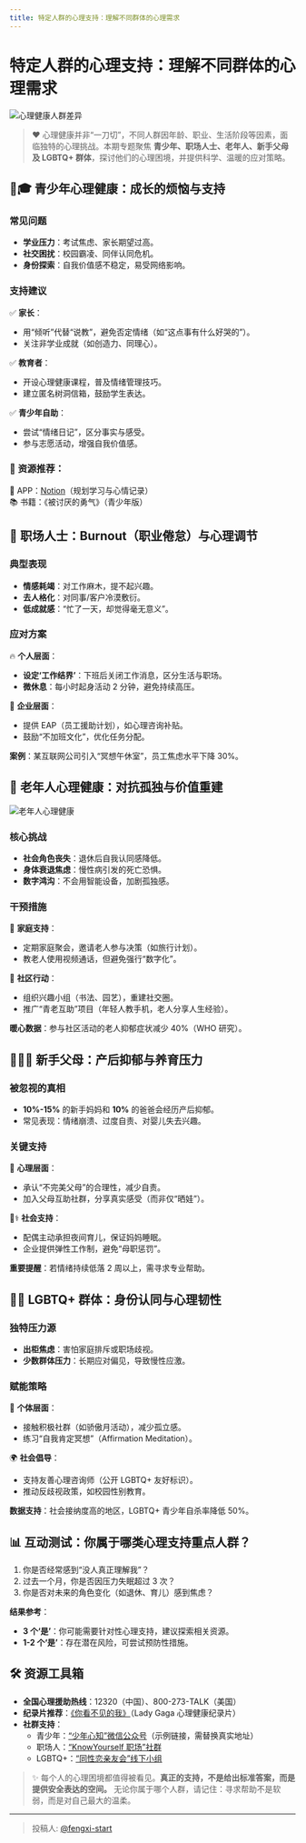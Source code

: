 ```yaml
---
title: 特定人群的心理支持：理解不同群体的心理需求
---
```


# 特定人群的心理支持：理解不同群体的心理需求  
![心理健康人群差异](https://picx.zhimg.com/80/v2-b7dfe4d785af0a8ff6ed3664378c67d3_1440w.jpeg)  

> ❤️ 心理健康并非“一刀切”，不同人群因年龄、职业、生活阶段等因素，面临独特的心理挑战。本期专题聚焦 **青少年、职场人士、老年人、新手父母及 LGBTQ+ 群体**，探讨他们的心理困境，并提供科学、温暖的应对策略。  


## 👨🎓 青少年心理健康：成长的烦恼与支持  
### **常见问题**  
- **学业压力**：考试焦虑、家长期望过高。  
- **社交困扰**：校园霸凌、同伴认同危机。  
- **身份探索**：自我价值感不稳定，易受网络影响。  

### **支持建议**  
✅ **家长**：  
- 用“倾听”代替“说教”，避免否定情绪（如“这点事有什么好哭的”）。  
- 关注非学业成就（如创造力、同理心）。  

✅ **教育者**：  
- 开设心理健康课程，普及情绪管理技巧。  
- 建立匿名树洞信箱，鼓励学生表达。  

✅ **青少年自助**：  
- 尝试“情绪日记”，区分事实与感受。  
- 参与志愿活动，增强自我价值感。  

### 🔗 **资源推荐**：  
📱 APP：[Notion](https://www.notion.so/)（规划学习与心情记录）  
📚 书籍：《被讨厌的勇气》（青少年版）  


## 💼 职场人士：Burnout（职业倦怠）与心理调节  
### **典型表现**  
- **情感耗竭**：对工作麻木，提不起兴趣。  
- **去人格化**：对同事/客户冷漠敷衍。  
- **低成就感**：“忙了一天，却觉得毫无意义”。  

### **应对方案**  
🔥 **个人层面**：  
- **设定‘工作结界’**：下班后关闭工作消息，区分生活与职场。  
- **微休息**：每小时起身活动 2 分钟，避免持续高压。  

🏢 **企业层面**：  
- 提供 EAP（员工援助计划），如心理咨询补贴。  
- 鼓励“不加班文化”，优化任务分配。  

**案例**：某互联网公司引入“冥想午休室”，员工焦虑水平下降 30%。  


## 👵 老年人心理健康：对抗孤独与价值重建  
![老年人心理健康](https://picx.zhimg.com/80/v2-d79aacbbf752b0613976eed69d2f497a_1440w.jpeg)  
### **核心挑战**  
- **社会角色丧失**：退休后自我认同感降低。  
- **身体衰退焦虑**：慢性病引发的死亡恐惧。  
- **数字鸿沟**：不会用智能设备，加剧孤独感。  

### **干预措施**  
🌱 **家庭支持**：  
- 定期家庭聚会，邀请老人参与决策（如旅行计划）。  
- 教老人使用视频通话，但避免强行“数字化”。  

🏡 **社区行动**：  
- 组织兴趣小组（书法、园艺），重建社交圈。  
- 推广“青老互助”项目（年轻人教手机，老人分享人生经验）。  

**暖心数据**：参与社区活动的老人抑郁症状减少 40%（WHO 研究）。  


## 👨👩👧 新手父母：产后抑郁与养育压力  
### **被忽视的真相**  
- **10%-15%** 的新手妈妈和 **10%** 的爸爸会经历产后抑郁。  
- 常见表现：情绪崩溃、过度自责、对婴儿失去兴趣。  

### **关键支持**  
🤱 **心理层面**：  
- 承认“不完美父母”的合理性，减少自责。  
- 加入父母互助社群，分享真实感受（而非仅“晒娃”）。  

👨⚕️ **社会支持**：  
- 配偶主动承担夜间育儿，保证妈妈睡眠。  
- 企业提供弹性工作制，避免“母职惩罚”。  

**重要提醒**：若情绪持续低落 2 周以上，需寻求专业帮助。  


## 🏳️‍🌈 LGBTQ+ 群体：身份认同与心理韧性  
### **独特压力源**  
- **出柜焦虑**：害怕家庭排斥或职场歧视。  
- **少数群体压力**：长期应对偏见，导致慢性应激。  

### **赋能策略**  
🌈 **个体层面**：  
- 接触积极社群（如骄傲月活动），减少孤立感。  
- 练习“自我肯定冥想”（Affirmation Meditation）。  

🌍 **社会倡导**：  
- 支持友善心理咨询师（公开 LGBTQ+ 友好标识）。  
- 推动反歧视政策，如校园性别教育。  

**数据支持**：社会接纳度高的地区，LGBTQ+ 青少年自杀率降低 50%。  


## 📊 互动测试：你属于哪类心理支持重点人群？  
1. 你是否经常感到“没人真正理解我”？  
2. 过去一个月，你是否因压力失眠超过 3 次？  
3. 你是否对未来的角色变化（如退休、育儿）感到焦虑？  

**结果参考**：  
- **3 个‘是’**：你可能需要针对性心理支持，建议探索相关资源。  
- **1-2 个‘是’**：存在潜在风险，可尝试预防性措施。  


## 🛠️ 资源工具箱  
- **全国心理援助热线**：12320（中国）、800-273-TALK（美国）  
- **纪录片推荐**：[《你看不见的我》](https://www.hbo.com/documentaries/the-me-you-cant-see)（Lady Gaga 心理健康纪录片）  
- **社群支持**：  
  - 青少年：[“少年心知”微信公众号](https://example.com)（示例链接，需替换真实地址）  
  - 职场人：[“KnowYourself 职场”社群](https://example.com)  
  - LGBTQ+：[“同性恋亲友会”线下小组](https://example.com)  

> ✨ 每个人的心理困境都值得被看见。**真正的支持，不是给出标准答案，而是提供安全表达的空间。** 无论你属于哪个人群，请记住：寻求帮助不是软弱，而是对自己最大的温柔。

---

> 投稿人: [@fengxi-start](https://github.com/fengxi-start)
